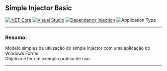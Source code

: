 ## Simple Injector Basic

[![.NET Core](https://img.shields.io/badge/.NET%20Core-6-orange.svg)](https://dotnet.microsoft.com/download/dotnet/6.0)
[![Visual Studio](https://img.shields.io/badge/Visual%20Studio-2022-purple.svg)](https://visualstudio.microsoft.com/)
[![Dependency Injection](https://img.shields.io/badge/Dependency%20Injection-Simple%20Injector-blueviolet.svg)](https://simpleinjector.org/)
![Application Type](https://img.shields.io/badge/Application%20Type-Desktop-lightgrey.svg)

---

### Resumo:

Modelo simples de utilização do simple injector com uma aplicação do Windows Forms<br>
Objetivo é ter um exemplo pratico de uso.

---

